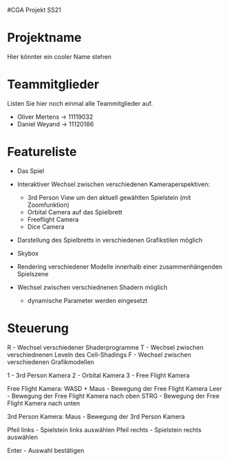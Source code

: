 #CGA Projekt SS21

# Projektname
Hier könnter ein cooler Name stehen

# Teammitglieder
Listen Sie hier noch einmal alle Teammitglieder auf.
- Oliver Mertens     ->   11119032
- Daniel Weyand     ->  11120186

# Featureliste
- Das Spiel

- Interaktiver Wechsel zwischen verschiedenen Kameraperspektiven:
  - 3rd Person View um den aktuell gewählten Spielstein (mit Zoomfunktion)
  - Orbital Camera auf das Spielbrett
  - Freeflight Camera
  - Dice Camera
  
- Darstellung des Spielbretts in verschiedenen Grafikstilen möglich
- Skybox 
- Rendering verschiedener Modelle innerhalb einer zusammenhängenden Spielszene
- Wechsel zwischen verschiednenen Shadern möglich
  - dynamische Parameter werden eingesetzt 

# Steuerung
R   -   Wechsel verschiedener Shaderprogramme
T   -   Wechsel zwischen verschiednenen Leveln des Cell-Shadings
F   -   Wechsel zwischen verschiedenen Grafikmodellen

1   -   3rd Person Kamera
2   -   Orbital Kamera
3   -   Free Flight Kamera

Free Flight Kamera:
WASD + Maus  -  Bewegung der Free Flight Kamera
Leer  -   Bewegung der Free Flight Kamera nach oben
STRG  -   Bewegung der Free Flight Kamera nach unten

3rd Person Kamera:
Maus  -   Bewegung der 3rd Person Kamera

Pfeil links   -   Spielstein links auswählen
Pfeil rechts  -   Spielstein rechts auswählen

Enter - Auswahl bestätigen
